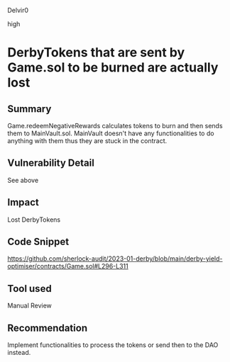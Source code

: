Delvir0

high

# DerbyTokens that are sent by Game.sol to be burned are actually lost

## Summary
Game.redeemNegativeRewards calculates tokens to burn and then sends them to MainVault.sol. 
MainVault doesn't have any functionalities to do anything with them thus they are stuck in the contract.
## Vulnerability Detail
See above
## Impact
Lost DerbyTokens
## Code Snippet
https://github.com/sherlock-audit/2023-01-derby/blob/main/derby-yield-optimiser/contracts/Game.sol#L296-L311
## Tool used

Manual Review

## Recommendation
Implement functionalities to process the tokens or send then to the DAO instead.